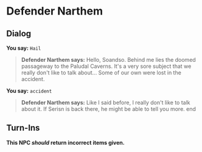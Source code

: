 # Defender Narthem
## Dialog

**You say:** `Hail`



>**Defender Narthem says:** Hello, Soandso. Behind me lies the doomed passageway to the Paludal Caverns. It's a very sore subject that we really don't like to talk about...  Some of our own were lost in the accident.

**You say:** `accident`



>**Defender Narthem says:** Like I said before, I really don't like to talk about it. If Serisn is back there, he might be able to tell you more.
end

## Turn-Ins



**This NPC *should* return incorrect items given.**





